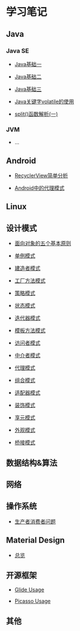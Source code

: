 # 学习笔记

## Java

### Java SE

* [Java基础一](https://github.com/qiaoyunrui/StudyNote/blob/master/Java/JavaSE/Java%E5%9F%BA%E7%A1%80.md)

* [Java基础二](https://github.com/qiaoyunrui/StudyNote/blob/master/Java/JavaSE/Java%E5%9F%BA%E7%A1%80%E4%BA%8C.md)

* [Java基础三]()

* [Java关键字volatile的使用](https://github.com/qiaoyunrui/StudyNote/blob/master/Java/JavaSE/Java%E5%85%B3%E9%94%AE%E5%AD%97volatile%E7%9A%84%E4%BD%BF%E7%94%A8%E6%96%B9%E5%BC%8F.md)

* [split()函数解析(一)](https://github.com/qiaoyunrui/StudyNote/blob/master/Java/JavaSE/spilt%E8%A7%A3%E6%9E%9001.md)

### JVM

* ...

## Android

* [RecyclerView简单分析](https://github.com/qiaoyunrui/StudyNote/blob/master/Android/RecyclerView%E7%AE%80%E5%8D%95%E5%88%86%E6%9E%90.md)

* [Android中的代理模式](https://github.com/qiaoyunrui/StudyNote/blob/master/Android/Android%E4%B8%AD%E7%9A%84%E4%BB%A3%E7%90%86%E6%A8%A1%E5%BC%8F.md)


## Linux

## 设计模式

* [面向对象的五个基本原则](https://github.com/qiaoyunrui/StudyNote/blob/master/DesignPatterns/%E9%9D%A2%E5%90%91%E5%AF%B9%E8%B1%A1%E7%9A%84%E4%BA%94%E4%B8%AA%E5%9F%BA%E6%9C%AC%E5%8E%9F%E5%88%99.md)

* [单例模式]()

* [建造者模式](https://github.com/qiaoyunrui/StudyNote/blob/master/DesignPatterns/%E5%BB%BA%E9%80%A0%E8%80%85%E6%A8%A1%E5%BC%8F.md)

* [工厂方法模式](https://github.com/qiaoyunrui/StudyNote/blob/master/DesignPatterns/%E5%B7%A5%E5%8E%82%E6%96%B9%E6%B3%95%E6%A8%A1%E5%BC%8F.md)

* [策略模式](https://github.com/qiaoyunrui/StudyNote/blob/master/DesignPatterns/%E7%AD%96%E7%95%A5%E6%A8%A1%E5%BC%8F.md)

* [状态模式](https://github.com/qiaoyunrui/StudyNote/blob/master/DesignPatterns/%E7%8A%B6%E6%80%81%E6%A8%A1%E5%BC%8F.md)

* [迭代器模式](https://github.com/qiaoyunrui/StudyNote/blob/master/DesignPatterns/%E8%BF%AD%E4%BB%A3%E5%99%A8%E6%A8%A1%E5%BC%8F.md)

* [模板方法模式](https://github.com/qiaoyunrui/StudyNote/blob/master/DesignPatterns/%E6%A8%A1%E6%9D%BF%E6%96%B9%E6%B3%95%E6%A8%A1%E5%BC%8F.md)

* [访问者模式](https://github.com/qiaoyunrui/StudyNote/blob/master/DesignPatterns/%E8%AE%BF%E9%97%AE%E8%80%85%E6%A8%A1%E5%BC%8F.md)

* [中介者模式](https://github.com/qiaoyunrui/StudyNote/blob/master/DesignPatterns/%E4%B8%AD%E4%BB%8B%E8%80%85%E6%A8%A1%E5%BC%8F.md)

* [代理模式](https://github.com/qiaoyunrui/StudyNote/blob/master/DesignPatterns/%E4%BB%A3%E7%90%86%E6%A8%A1%E5%BC%8F.md)

* [组合模式](https://github.com/qiaoyunrui/StudyNote/blob/master/DesignPatterns/%E7%BB%84%E5%90%88%E6%A8%A1%E5%BC%8F.md)

* [适配器模式](https://github.com/qiaoyunrui/StudyNote/blob/master/DesignPatterns/%E9%80%82%E9%85%8D%E5%99%A8%E6%A8%A1%E5%BC%8F.md)

* [装饰模式](https://github.com/qiaoyunrui/StudyNote/blob/master/DesignPatterns/%E8%A3%85%E9%A5%B0%E6%A8%A1%E5%BC%8F.md)

* [享元模式](https://github.com/qiaoyunrui/StudyNote/blob/master/DesignPatterns/%E4%BA%AB%E5%85%83%E6%A8%A1%E5%BC%8F.md)

* [外观模式](https://github.com/qiaoyunrui/StudyNote/blob/master/DesignPatterns/%E5%A4%96%E8%A7%82%E6%A8%A1%E5%BC%8F.md)

* [桥接模式](https://github.com/qiaoyunrui/StudyNote/blob/master/DesignPatterns/%E6%A1%A5%E6%8E%A5%E6%A8%A1%E5%BC%8F.md)

## 数据结构&算法

## 网络

## 操作系统

* [生产者消费者问题](https://github.com/qiaoyunrui/StudyNote/blob/master/OperatingSystem/%E7%94%9F%E4%BA%A7%E8%80%85%E6%B6%88%E8%B4%B9%E8%80%85%E9%97%AE%E9%A2%98.md)

## Material Design

  * [总览](https://github.com/qiaoyunrui/StudyNote/blob/master/MaterialDesign/%E6%80%BB%E8%A7%88.md)

## 开源框架

* [Glide Usage]()

* [Picasso Usage]()

## 其他
